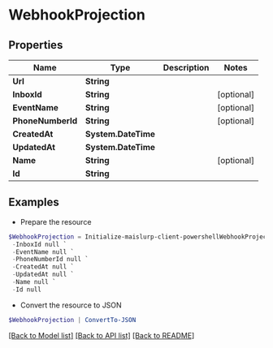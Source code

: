 # WebhookProjection
## Properties

Name | Type | Description | Notes
------------ | ------------- | ------------- | -------------
**Url** | **String** |  | 
**InboxId** | **String** |  | [optional] 
**EventName** | **String** |  | [optional] 
**PhoneNumberId** | **String** |  | [optional] 
**CreatedAt** | **System.DateTime** |  | 
**UpdatedAt** | **System.DateTime** |  | 
**Name** | **String** |  | [optional] 
**Id** | **String** |  | 

## Examples

- Prepare the resource
```powershell
$WebhookProjection = Initialize-maislurp-client-powershellWebhookProjection  -Url null `
 -InboxId null `
 -EventName null `
 -PhoneNumberId null `
 -CreatedAt null `
 -UpdatedAt null `
 -Name null `
 -Id null
```

- Convert the resource to JSON
```powershell
$WebhookProjection | ConvertTo-JSON
```

[[Back to Model list]](../README#documentation-for-models) [[Back to API list]](../README#documentation-for-api-endpoints) [[Back to README]](../README)


